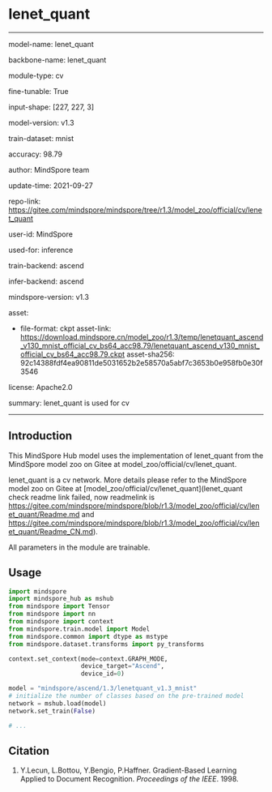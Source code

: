 # lenet_quant

---

model-name: lenet_quant

backbone-name: lenet_quant

module-type: cv

fine-tunable: True

input-shape: [227, 227, 3]

model-version: v1.3

train-dataset: mnist

accuracy: 98.79

author: MindSpore team

update-time: 2021-09-27

repo-link: <https://gitee.com/mindspore/mindspore/tree/r1.3/model_zoo/official/cv/lenet_quant>

user-id: MindSpore

used-for: inference

train-backend: ascend

infer-backend: ascend

mindspore-version: v1.3

asset:

-
    file-format: ckpt
    asset-link: <https://download.mindspore.cn/model_zoo/r1.3/temp/lenetquant_ascend_v130_mnist_official_cv_bs64_acc98.79/lenetquant_ascend_v130_mnist_official_cv_bs64_acc98.79.ckpt>
    asset-sha256: 92c14388fdf4ea90811de5031652b2e58570a5abf7c3653b0e958fb0e30f3546

license: Apache2.0

summary: lenet_quant is used for cv

---

## Introduction

This MindSpore Hub model uses the implementation of lenet_quant from the MindSpore model zoo on Gitee at model_zoo/official/cv/lenet_quant.

lenet_quant is a cv network. More details please refer to the MindSpore model zoo on Gitee at [model_zoo/official/cv/lenet_quant](lenet_quant check readme link failed, now readmelink is https://gitee.com/mindspore/mindspore/blob/r1.3/model_zoo/official/cv/lenet_quant/Readme.md and https://gitee.com/mindspore/mindspore/blob/r1.3/model_zoo/official/cv/lenet_quant/Readme_CN.md).

All parameters in the module are trainable.

## Usage

```python
import mindspore
import mindspore_hub as mshub
from mindspore import Tensor
from mindspore import nn
from mindspore import context
from mindspore.train.model import Model
from mindspore.common import dtype as mstype
from mindspore.dataset.transforms import py_transforms

context.set_context(mode=context.GRAPH_MODE,
                    device_target="Ascend",
                    device_id=0)

model = "mindspore/ascend/1.3/lenetquant_v1.3_mnist"
# initialize the number of classes based on the pre-trained model
network = mshub.load(model)
network.set_train(False)

# ...
```

## Citation

1. Y.Lecun, L.Bottou, Y.Bengio, P.Haffner. Gradient-Based Learning Applied to Document Recognition. *Proceedings of the IEEE*. 1998.
